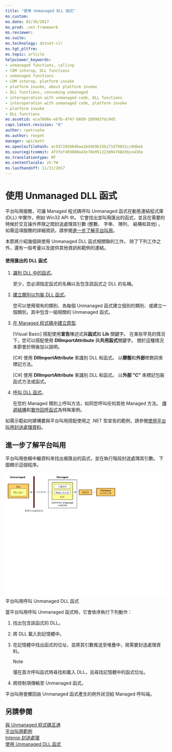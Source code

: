 ```yaml
---
title: "使用 Unmanaged DLL 函式"
ms.custom: 
ms.date: 03/30/2017
ms.prod: .net-framework
ms.reviewer: 
ms.suite: 
ms.technology: dotnet-clr
ms.tgt_pltfrm: 
ms.topic: article
helpviewer_keywords:
- unmanaged functions, calling
- COM interop, DLL functions
- unmanaged functions
- COM interop, platform invoke
- platform invoke, about platform invoke
- DLL functions, consuming unmanaged
- interoperation with unmanaged code, DLL functions
- interoperation with unmanaged code, platform invoke
- platform invoke
- DLL functions
ms.assetid: eca7606e-ebfb-4f47-b8d9-289903fdc045
caps.latest.revision: "8"
author: rpetrusha
ms.author: ronpet
manager: wpickett
ms.openlocfilehash: ec93728566d6aa16d4b9b15b171d79831cc0dbeb
ms.sourcegitcommit: 4f3fef493080a43e70e951223894768d36ce430a
ms.translationtype: MT
ms.contentlocale: zh-TW
ms.lasthandoff: 11/21/2017
---
```

# <a name="consuming-unmanaged-dll-functions"></a>使用 Unmanaged DLL 函式
平台叫用服務，可讓 Managed 程式碼呼叫 Unmanaged 函式在動態連結程式庫 (DLL) 中實作，例如 Win32 API 中。 它會找出並叫用匯出的函式，並且在需要的時候於交互操作界限之間封送處理其引數 (整數、 字串、 陣列、 結構和其他) 。 如需這項服務的詳細資訊，請參閱[進一步了解平台叫用](http://msdn.microsoft.com/en-us/ba9dd55b-2eaa-45cd-8afd-75cb8d64d243)。  
  
 本節將介紹幾個與使用 Unmanaged DLL 函式相關聯的工作。 除了下列工作之外，還有一般考量以及提供其他資訊和範例的連結。  
  
#### <a name="to-consume-exported-dll-functions"></a>使用匯出的 DLL 函式  
  
1.  [識別 DLL 中的函式](../../../docs/framework/interop/identifying-functions-in-dlls.md)。  
  
     至少，您必須指定函式的名稱以及包含該函式之 DLL 的名稱。  
  
2.  [建立類別以包裝 DLL 函式](../../../docs/framework/interop/creating-a-class-to-hold-dll-functions.md)。  
  
     您可以使用現有的類別、為每個 Unmanaged 函式建立個別的類別、或建立一個類別，其中包含一組相關的 Unmanaged 函式。  
  
3.  [在 Managed 程式碼中建立原型](../../../docs/framework/interop/creating-prototypes-in-managed-code.md).  
  
     [Visual Basic] 搭配使用**宣告**陳述式與**函式**和 **Lib** 關鍵字。 在某些罕見的情況下，您可以搭配使用 **DllImportAttribute** 與**共用函式**關鍵字。 關於這種情況本節會於稍後加以說明。  
  
     [C#] 使用 **DllImportAttribute** 來識別 DLL 和函式。 以**靜態**和**外部**修飾詞來標記方法。  
  
     [C#] 使用 **DllImportAttribute** 來識別 DLL 和函式。 以**外部 "C"** 來標記包裝函式方法或函式。  
  
4.  [呼叫 DLL 函式](../../../docs/framework/interop/calling-a-dll-function.md)。  
  
     在您的 Managed 類別上呼叫方法，如同您呼叫任何其他 Managed 方法。 [傳遞結構](../../../docs/framework/interop/passing-structures.md)和[實作回呼函式](../../../docs/framework/interop/callback-functions.md)為特殊案例。  
  
 如需示範如何建構要與平台叫用搭配使用之 .NET 型宣告的範例，請參閱[使用平台叫用封送處理資料](../../../docs/framework/interop/marshaling-data-with-platform-invoke.md)。  
  
## <a name="a-closer-look-at-platform-invoke"></a>進一步了解平台叫用  
 平台叫用依賴中繼資料來找出被匯出的函式，並在執行階段封送處理其引數。 下圖顯示這個程序。  
  
 ![平台叫用](../../../docs/framework/interop/media/pinvoke.gif "pinvoke")  
平台叫用呼叫 Unmanaged DLL 函式  
  
 當平台叫用呼叫 Unmanaged 函式時，它會依序執行下列動作：  
  
1.  找出包含該函式的 DLL。  
  
2.  將 DLL 載入到記憶體中。  
  
3.  在記憶體中找出函式的位址，並將其引數推送至堆疊中，視需要封送處理資料。  
  
    > [!NOTE]
    >  僅在首次呼叫函式時尋找和載入 DLL，且尋找記憶體中的函式位址。  
  
4.  將控制項傳輸至 Unmanaged 函式。  
  
 平台叫用會擲回由 Unmanaged 函式產生的例外狀況給 Managed 呼叫端。  
  
## <a name="see-also"></a>另請參閱  
 [與 Unmanaged 程式碼互通](../../../docs/framework/interop/index.md)  
 [平台叫用範例](../../../docs/framework/interop/platform-invoke-examples.md)  
 [Interop 封送處理](../../../docs/framework/interop/interop-marshaling.md)  
 [使用 Unmanaged DLL 函式](../../../docs/framework/interop/consuming-unmanaged-dll-functions.md)
